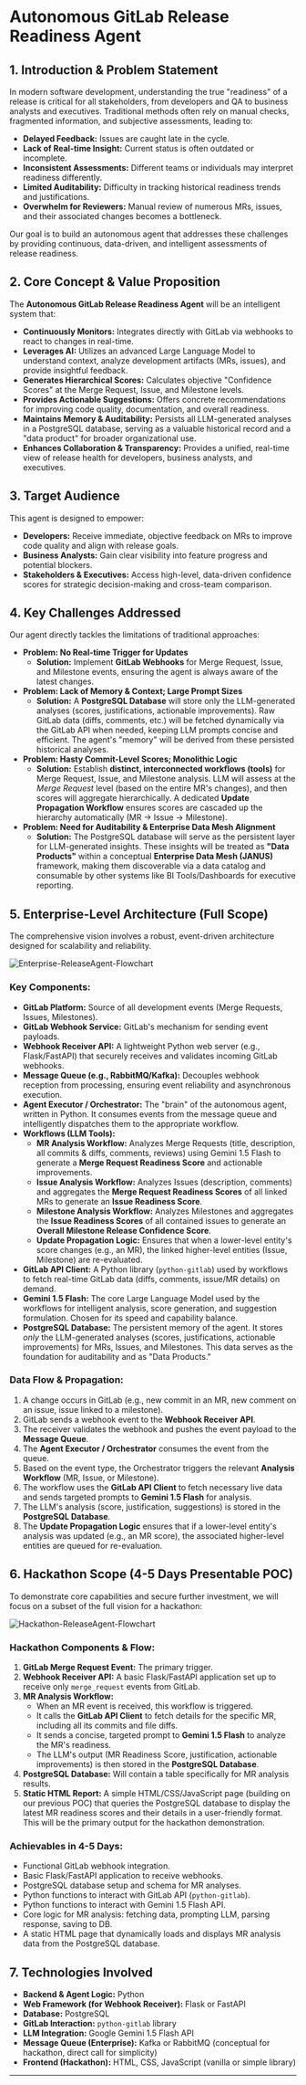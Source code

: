 # Autonomous GitLab Release Readiness Agent

## 1. Introduction & Problem Statement

In modern software development, understanding the true "readiness" of a release is critical for all stakeholders, from developers and QA to business analysts and executives. Traditional methods often rely on manual checks, fragmented information, and subjective assessments, leading to:

* **Delayed Feedback:** Issues are caught late in the cycle.
* **Lack of Real-time Insight:** Current status is often outdated or incomplete.
* **Inconsistent Assessments:** Different teams or individuals may interpret readiness differently.
* **Limited Auditability:** Difficulty in tracking historical readiness trends and justifications.
* **Overwhelm for Reviewers:** Manual review of numerous MRs, issues, and their associated changes becomes a bottleneck.

Our goal is to build an autonomous agent that addresses these challenges by providing continuous, data-driven, and intelligent assessments of release readiness.

## 2. Core Concept & Value Proposition

The **Autonomous GitLab Release Readiness Agent** will be an intelligent system that:

* **Continuously Monitors:** Integrates directly with GitLab via webhooks to react to changes in real-time.
* **Leverages AI:** Utilizes an advanced Large Language Model to understand context, analyze development artifacts (MRs, issues), and provide insightful feedback.
* **Generates Hierarchical Scores:** Calculates objective "Confidence Scores" at the Merge Request, Issue, and Milestone levels.
* **Provides Actionable Suggestions:** Offers concrete recommendations for improving code quality, documentation, and overall readiness.
* **Maintains Memory & Auditability:** Persists all LLM-generated analyses in a PostgreSQL database, serving as a valuable historical record and a "data product" for broader organizational use.
* **Enhances Collaboration & Transparency:** Provides a unified, real-time view of release health for developers, business analysts, and executives.

## 3. Target Audience

This agent is designed to empower:

* **Developers:** Receive immediate, objective feedback on MRs to improve code quality and align with release goals.
* **Business Analysts:** Gain clear visibility into feature progress and potential blockers.
* **Stakeholders & Executives:** Access high-level, data-driven confidence scores for strategic decision-making and cross-team comparison.

## 4. Key Challenges Addressed

Our agent directly tackles the limitations of traditional approaches:

* **Problem: No Real-time Trigger for Updates**
    * **Solution:** Implement **GitLab Webhooks** for Merge Request, Issue, and Milestone events, ensuring the agent is always aware of the latest changes.
* **Problem: Lack of Memory & Context; Large Prompt Sizes**
    * **Solution:** A **PostgreSQL Database** will store only the LLM-generated analyses (scores, justifications, actionable improvements). Raw GitLab data (diffs, comments, etc.) will be fetched dynamically via the GitLab API when needed, keeping LLM prompts concise and efficient. The agent's "memory" will be derived from these persisted historical analyses.
* **Problem: Hasty Commit-Level Scores; Monolithic Logic**
    * **Solution:** Establish **distinct, interconnected workflows (tools)** for Merge Request, Issue, and Milestone analysis. LLM will assess at the *Merge Request* level (based on the entire MR's changes), and then scores will aggregate hierarchically. A dedicated **Update Propagation Workflow** ensures scores are cascaded up the hierarchy automatically (MR -> Issue -> Milestone).
* **Problem: Need for Auditability & Enterprise Data Mesh Alignment**
    * **Solution:** The PostgreSQL database will serve as the persistent layer for LLM-generated insights. These insights will be treated as **"Data Products"** within a conceptual **Enterprise Data Mesh (JANUS)** framework, making them discoverable via a data catalog and consumable by other systems like BI Tools/Dashboards for executive reporting.

## 5. Enterprise-Level Architecture (Full Scope)

The comprehensive vision involves a robust, event-driven architecture designed for scalability and reliability.

![Enterprise-ReleaseAgent-Flowchart](documents/Enterprise-level-ReleaseAgent.png)

### Key Components:

* **GitLab Platform:** Source of all development events (Merge Requests, Issues, Milestones).
* **GitLab Webhook Service:** GitLab's mechanism for sending event payloads.
* **Webhook Receiver API:** A lightweight Python web server (e.g., Flask/FastAPI) that securely receives and validates incoming GitLab webhooks.
* **Message Queue (e.g., RabbitMQ/Kafka):** Decouples webhook reception from processing, ensuring event reliability and asynchronous execution.
* **Agent Executor / Orchestrator:** The "brain" of the autonomous agent, written in Python. It consumes events from the message queue and intelligently dispatches them to the appropriate workflow.
* **Workflows (LLM Tools):**
    * **MR Analysis Workflow:** Analyzes Merge Requests (title, description, all commits & diffs, comments, reviews) using Gemini 1.5 Flash to generate a **Merge Request Readiness Score** and actionable improvements.
    * **Issue Analysis Workflow:** Analyzes Issues (description, comments) and aggregates the **Merge Request Readiness Scores** of all linked MRs to generate an **Issue Readiness Score**.
    * **Milestone Analysis Workflow:** Analyzes Milestones and aggregates the **Issue Readiness Scores** of all contained issues to generate an **Overall Milestone Release Confidence Score**.
    * **Update Propagation Logic:** Ensures that when a lower-level entity's score changes (e.g., an MR), the linked higher-level entities (Issue, Milestone) are re-evaluated.
* **GitLab API Client:** A Python library (`python-gitlab`) used by workflows to fetch real-time GitLab data (diffs, comments, issue/MR details) on demand.
* **Gemini 1.5 Flash:** The core Large Language Model used by the workflows for intelligent analysis, score generation, and suggestion formulation. Chosen for its speed and capability balance.
* **PostgreSQL Database:** The persistent memory of the agent. It stores *only* the LLM-generated analyses (scores, justifications, actionable improvements) for MRs, Issues, and Milestones. This data serves as the foundation for auditability and as "Data Products."

### Data Flow & Propagation:

1.  A change occurs in GitLab (e.g., new commit in an MR, new comment on an issue, issue linked to a milestone).
2.  GitLab sends a webhook event to the **Webhook Receiver API**.
3.  The receiver validates the webhook and pushes the event payload to the **Message Queue**.
4.  The **Agent Executor / Orchestrator** consumes the event from the queue.
5.  Based on the event type, the Orchestrator triggers the relevant **Analysis Workflow** (MR, Issue, or Milestone).
6.  The workflow uses the **GitLab API Client** to fetch necessary live data and sends targeted prompts to **Gemini 1.5 Flash** for analysis.
7.  The LLM's analysis (score, justification, suggestions) is stored in the **PostgreSQL Database**.
8.  The **Update Propagation Logic** ensures that if a lower-level entity's analysis was updated (e.g., an MR score), the associated higher-level entities are queued for re-evaluation.

## 6. Hackathon Scope (4-5 Days Presentable POC)

To demonstrate core capabilities and secure further investment, we will focus on a subset of the full vision for a hackathon:

![Hackathon-ReleaseAgent-Flowchart](documents/Hackathon-ReleaseAgent.png)

### Hackathon Components & Flow:

1.  **GitLab Merge Request Event:** The primary trigger.
2.  **Webhook Receiver API:** A basic Flask/FastAPI application set up to receive only `merge_request` events from GitLab.
3.  **MR Analysis Workflow:**
    * When an MR event is received, this workflow is triggered.
    * It calls the **GitLab API Client** to fetch details for the specific MR, including all its commits and file diffs.
    * It sends a concise, targeted prompt to **Gemini 1.5 Flash** to analyze the MR's readiness.
    * The LLM's output (MR Readiness Score, justification, actionable improvements) is then stored in the **PostgreSQL Database**.
4.  **PostgreSQL Database:** Will contain a table specifically for MR analysis results.
5.  **Static HTML Report:** A simple HTML/CSS/JavaScript page (building on our previous POC) that queries the PostgreSQL database to display the latest MR readiness scores and their details in a user-friendly format. This will be the primary output for the hackathon demonstration.

### Achievables in 4-5 Days:

* Functional GitLab webhook integration.
* Basic Flask/FastAPI application to receive webhooks.
* PostgreSQL database setup and schema for MR analyses.
* Python functions to interact with GitLab API (`python-gitlab`).
* Python functions to interact with Gemini 1.5 Flash API.
* Core logic for MR analysis: fetching data, prompting LLM, parsing response, saving to DB.
* A static HTML page that dynamically loads and displays MR analysis data from the PostgreSQL database.

## 7. Technologies Involved

* **Backend & Agent Logic:** Python
* **Web Framework (for Webhook Receiver):** Flask or FastAPI
* **Database:** PostgreSQL
* **GitLab Interaction:** `python-gitlab` library
* **LLM Integration:** Google Gemini 1.5 Flash API
* **Message Queue (Enterprise):** Kafka or RabbitMQ (conceptual for hackathon, direct call for simplicity)
* **Frontend (Hackathon):** HTML, CSS, JavaScript (vanilla or simple library)

---